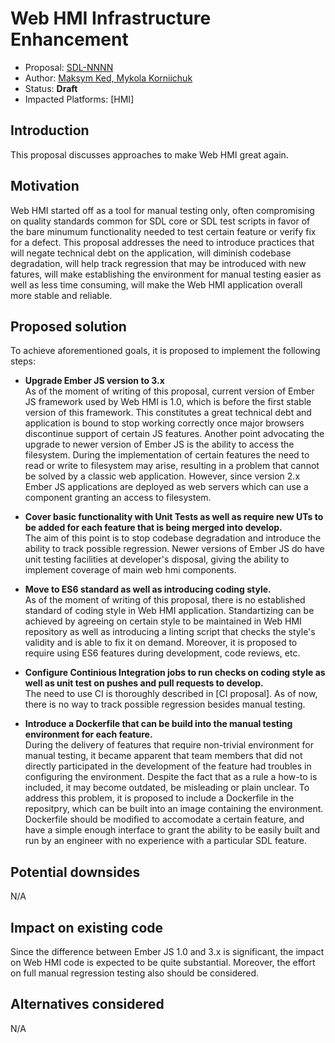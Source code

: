 # Web HMI Infrastructure Enhancement

* Proposal: [SDL-NNNN](NNNN-web-hmi-infrastructure-enchancement.md)
* Author: [Maksym Ked, Mykola Korniichuk]()
* Status: **Draft**
* Impacted Platforms: [HMI]

## Introduction

 This proposal discusses approaches to make Web HMI great again.

## Motivation

Web HMI started off as a tool for manual testing only, often compromising on quality standards common for SDL core or SDL test scripts in favor of the bare minumum functionality needed to test certain feature or verify fix for a defect. This proposal addresses the need to introduce practices that will negate technical debt on the application, will diminish codebase degradation, will  help track regression that may be introduced with new fatures, will make establishing the environment for manual testing easier as well as less time consuming, will make the Web HMI application overall more stable and reliable.


## Proposed solution

To achieve aforementioned goals, it is proposed to implement the following steps: 

- **Upgrade Ember JS version to 3.x**  
As of the moment of writing of this proposal, current version of Ember JS framework used by Web HMI is 1.0, which is before the first stable version of this framework. This constitutes a great technical debt and application is bound to stop working correctly once major browsers discontinue support of certain JS features. 
Another point advocating the upgrade to newer version of Ember JS is the ability to access the filesystem. During the implementation of certain features the need to read or write to filesystem may arise, resulting in a problem that cannot be solved by a classic web application. However, since version 2.x Ember JS applications are deployed as web servers which can use a component granting an access to filesystem.

- **Cover basic functionality with Unit Tests as well as require new UTs to be added for each feature that is being merged into develop.**  
The aim of this point is to stop codebase degradation and introduce the ability to track possible regression. Newer versions of Ember JS do have unit testing facilities at developer's disposal, giving the ability to implement coverage of main web hmi components.

- **Move to ES6 standard as well as introducing coding style.**  
As of the moment of writing of this proposal, there is no established standard of coding style in Web HMI application. Standartizing can be achieved by agreeing on certain style to be maintained in Web HMI repository as well as introducing a linting script that checks the style's validity and is able to fix it on demand.
Moreover, it is proposed to require using ES6 features during development, code reviews, etc.

- **Configure Continious Integration jobs to run checks on coding style as well as unit test on pushes and pull requests to develop.**  
The need to use CI is thoroughly described in [CI proposal]. As of now, there is no way to track possible regression besides manual testing. 

- **Introduce a Dockerfile that can be build into the manual testing environment for each feature.**  
During the delivery of features that require non-trivial environment for manual testing, it became apparent that team members that did not directly participated in the development of the feature had troubles in configuring the environment. Despite the fact that as a rule a how-to is included, it may become outdated, be misleading or plain unclear. To address this problem, it is proposed to include a Dockerfile in the repositpry, which can be built into an image containing the environment. Dockerfile should be modified to accomodate a certain feature, and have a simple enough interface to grant the ability to be easily built and run by an engineer with no experience with a particular SDL feature.


## Potential downsides
N/A

## Impact on existing code

Since the difference between Ember JS 1.0 and 3.x is significant, the impact on Web HMI code is expected to be quite substantial. Moreover, the effort on full manual regression testing also should be considered.

## Alternatives considered

N/A
